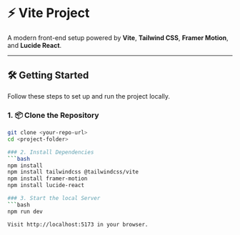 # ⚡ Vite Project

A modern front-end setup powered by **Vite**, **Tailwind CSS**, **Framer Motion**, and **Lucide React**.

---

## 🛠️ Getting Started

Follow these steps to set up and run the project locally.

### 1. 📦 Clone the Repository

```bash
git clone <your-repo-url>
cd <project-folder>

### 2. Install Dependencies
```bash
npm install
npm install tailwindcss @tailwindcss/vite
npm install framer-motion
npm install lucide-react

### 3. Start the local Server
```bash
npm run dev

Visit http://localhost:5173 in your browser.
